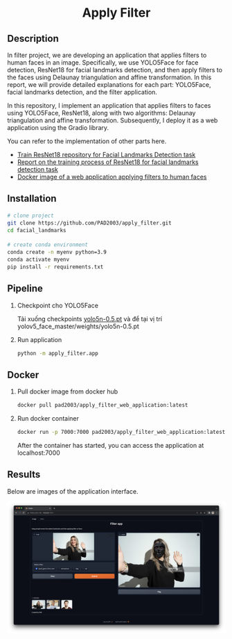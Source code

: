 <div align="center">

# Apply Filter

</div>

## Description

In filter project, we are developing an application that applies filters to human faces in an image. Specifically, we use YOLO5Face for face detection, ResNet18 for facial landmarks detection, and then apply filters to the faces using Delaunay triangulation and affine transformation. In this report, we will provide detailed explanations for each part: YOLO5Face, facial landmarks detection, and the filter application.

In this repository, I implement an application that applies filters to faces using YOLO5Face, ResNet18, along with two algorithms: Delaunay triangulation and affine transformation. Subsequently, I deploy it as a web application using the Gradio library.

You can refer to the implementation of other parts here.

- [Train ResNet18 repository for Facial Landmarks Detection task](https://github.com/PAD2003/facial_landmarks.git)
- [Report on the training process of ResNet18 for facial landmarks detection task](https://api.wandb.ai/links/pad_team/dzmjp7e6)
- [Docker image of a web application applying filters to human faces](https://hub.docker.com/r/pad2003/apply_filter_web_application)

## Installation

```bash
# clone project
git clone https://github.com/PAD2003/apply_filter.git
cd facial_landmarks

# create conda environment
conda create -n myenv python=3.9
conda activate myenv
pip install -r requirements.txt

```

## Pipeline

1. Checkpoint cho YOLO5Face
    
    Tải xuống checkpoints [yolo5n-0.5.pt](http://yolo5n-0.5.pt/) và để tại vị trí yolov5_face_master/weights/yolo5n-0.5.pt
    
2. Run application
    
    ```bash
    python -m apply_filter.app
    ```
    

## Docker

1. Pull docker image from docker hub
    
    ```bash
    docker pull pad2003/apply_filter_web_application:latest
    ```
    
2. Run docker container
    
    ```bash
    docker run -p 7000:7000 pad2003/apply_filter_web_application:latest
    ```
    
    After the container has started, you can access the application at localhost:7000
    

## Results

Below are images of the application interface.

![demo](imgs/demo.png)